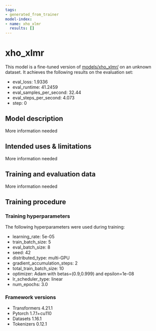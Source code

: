 ```yaml
---
tags:
- generated_from_trainer
model-index:
- name: xho_xlmr
  results: []
---
```


<!-- This model card has been generated automatically according to the information the Trainer had access to. You
should probably proofread and complete it, then remove this comment. -->

# xho_xlmr

This model is a fine-tuned version of [models/xho_xlmr/](https://huggingface.co/models/xho_xlmr/) on an unknown dataset.
It achieves the following results on the evaluation set:
- eval_loss: 1.9336
- eval_runtime: 41.2459
- eval_samples_per_second: 32.44
- eval_steps_per_second: 4.073
- step: 0

## Model description

More information needed

## Intended uses & limitations

More information needed

## Training and evaluation data

More information needed

## Training procedure

### Training hyperparameters

The following hyperparameters were used during training:
- learning_rate: 5e-05
- train_batch_size: 5
- eval_batch_size: 8
- seed: 42
- distributed_type: multi-GPU
- gradient_accumulation_steps: 2
- total_train_batch_size: 10
- optimizer: Adam with betas=(0.9,0.999) and epsilon=1e-08
- lr_scheduler_type: linear
- num_epochs: 3.0

### Framework versions

- Transformers 4.21.1
- Pytorch 1.7.1+cu110
- Datasets 1.16.1
- Tokenizers 0.12.1
